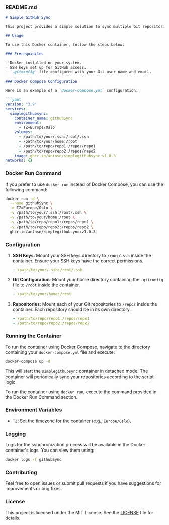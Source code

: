 ### README.md

```markdown
# Simple GitHub Sync

This project provides a simple solution to sync multiple Git repositories using Docker. It periodically fetches, pulls, commits, and pushes changes to ensure all repositories are up-to-date.

## Usage

To use this Docker container, follow the steps below:

### Prerequisites

- Docker installed on your system.
- SSH keys set up for GitHub access.
- `.gitconfig` file configured with your Git user name and email.

### Docker Compose Configuration

Here is an example of a `docker-compose.yml` configuration:

```yaml
version: "3.9"
services:
  simplegithubsync:
    container_name: githubSync
    environment:
      - TZ=Europe/Oslo
    volumes:
      - /path/to/your/.ssh:/root/.ssh
      - /path/to/your/home:/root
      - /path/to/repo/repo1:/repos/repo1
      - /path/to/repo/repo2:/repos/repo2
    image: ghcr.io/antnsn/simplegithubsync:v1.0.3
networks: {}
```

### Docker Run Command

If you prefer to use `docker run` instead of Docker Compose, you can use the following command:

```sh
docker run -d \
  --name githubSync \
  -e TZ=Europe/Oslo \
  -v /path/to/your/.ssh:/root/.ssh \
  -v /path/to/your/home:/root \
  -v /path/to/repo/repo1:/repos/repo1 \
  -v /path/to/repo/repo2:/repos/repo2 \
  ghcr.io/antnsn/simplegithubsync:v1.0.3
```

### Configuration

1. **SSH Keys**: Mount your SSH keys directory to `/root/.ssh` inside the container. Ensure your SSH keys have the correct permissions.

   ```yaml
   - /path/to/your/.ssh:/root/.ssh
   ```

2. **Git Configuration**: Mount your home directory containing the `.gitconfig` file to `/root` inside the container.

   ```yaml
   - /path/to/your/home:/root
   ```

3. **Repositories**: Mount each of your Git repositories to `/repos` inside the container. Each repository should be in its own directory.

   ```yaml
   - /path/to/repo/repo1:/repos/repo1
   - /path/to/repo/repo2:/repos/repo2
   ```

### Running the Container

To run the container using Docker Compose, navigate to the directory containing your `docker-compose.yml` file and execute:

```sh
docker-compose up -d
```

This will start the `simplegithubsync` container in detached mode. The container will periodically sync your repositories according to the script logic.

To run the container using `docker run`, execute the command provided in the Docker Run Command section.

### Environment Variables

- `TZ`: Set the timezone for the container (e.g., `Europe/Oslo`).

### Logging

Logs for the synchronization process will be available in the Docker container's logs. You can view them using:

```sh
docker logs -f githubSync
```

### Contributing

Feel free to open issues or submit pull requests if you have suggestions for improvements or bug fixes.

### License

This project is licensed under the MIT License. See the [LICENSE](LICENSE) file for details.
